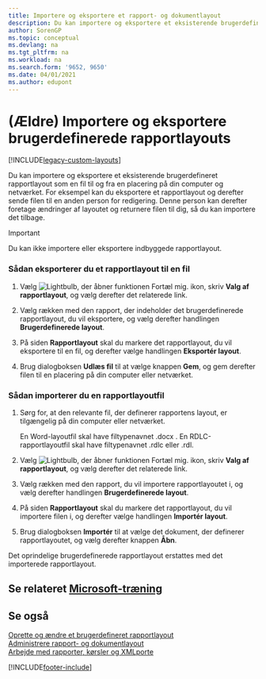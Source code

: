 ```yaml
---
title: Importere og eksportere et rapport- og dokumentlayout
description: Du kan importere og eksportere et eksisterende brugerdefineret rapportlayout som en fil til og fra en placering på din computer og netværket.
author: SorenGP
ms.topic: conceptual
ms.devlang: na
ms.tgt_pltfrm: na
ms.workload: na
ms.search.form: '9652, 9650'
ms.date: 04/01/2021
ms.author: edupont
---
```

# <a name="legacy-import-and-export-custom-report-layouts" />(Ældre) Importere og eksportere brugerdefinerede rapportlayouts

[!INCLUDE[legacy-custom-layouts](includes/legacy-custom-layouts.md)]

Du kan importere og eksportere et eksisterende brugerdefineret rapportlayout som en fil til og fra en placering på din computer og netværket. For eksempel kan du eksportere et rapportlayout og derefter sende filen til en anden person for redigering. Denne person kan derefter foretage ændringer af layoutet og returnere filen til dig, så du kan importere det tilbage.  

> [!IMPORTANT]  
>  Du kan ikke importere eller eksportere indbyggede rapportlayout.  

### <a name="to-export-a-report-layout-to-a-file" />Sådan eksporterer du et rapportlayout til en fil

1.  Vælg ![Lightbulb, der åbner funktionen Fortæl mig.](media/ui-search/search_small.png "Fortæl mig, hvad du vil foretage dig") ikon, skriv **Valg af rapportlayout**, og vælg derefter det relaterede link.  

2.  Vælg rækken med den rapport, der indeholder det brugerdefinerede rapportlayout, du vil eksportere, og vælg derefter handlingen **Brugerdefinerede layout**.  

3.  På siden **Rapportlayout** skal du markere det rapportlayout, du vil eksportere til en fil, og derefter vælge handlingen **Eksportér layout**.  

4.  Brug dialogboksen **Udlæs fil** til at vælge knappen **Gem**, og gem derefter filen til en placering på din computer eller netværket.  

### <a name="to-import-a-report-layout-file" />Sådan importerer du en rapportlayoutfil

1.  Sørg for, at den relevante fil, der definerer rapportens layout, er tilgængelig på din computer eller netværket.  

     En Word-layoutfil skal have filtypenavnet .docx . En RDLC-rapportlayoutfil skal have filtypenavnet .rdlc eller .rdl.  

2.  Vælg ![Lightbulb, der åbner funktionen Fortæl mig.](media/ui-search/search_small.png "Fortæl mig, hvad du vil foretage dig") ikon, skriv **Valg af rapportlayout**, og vælg derefter det relaterede link.  

3.  Vælg rækken med den rapport, du vil importere rapportlayoutet i, og vælg derefter handlingen **Brugerdefinerede layout**.  

4.  På siden **Rapportlayout** skal du markere det rapportlayout, du vil importere filen i, og derefter vælge handlingen **Importér layout**.  

5.  Brug dialogboksen **Importér** til at vælge det dokument, der definerer rapportlayoutet, og vælg derefter knappen **Åbn**.  

 Det oprindelige brugerdefinerede rapportlayout erstattes med det importerede rapportlayout.  

## <a name="see-related-microsoft-trainingtrainingmoduleschange-documents-dynamics-365-business-centralindex" />Se relateret [Microsoft-træning](/training/modules/change-documents-dynamics-365-business-central/index)

## <a name="see-also" />Se også

[Oprette og ændre et brugerdefineret rapportlayout](ui-how-create-custom-report-layout.md)   
[Administrere rapport- og dokumentlayout](ui-manage-report-layouts.md)  
[Arbejde med rapporter, kørsler og XMLporte](ui-work-report.md)    


[!INCLUDE[footer-include](includes/footer-banner.md)]
